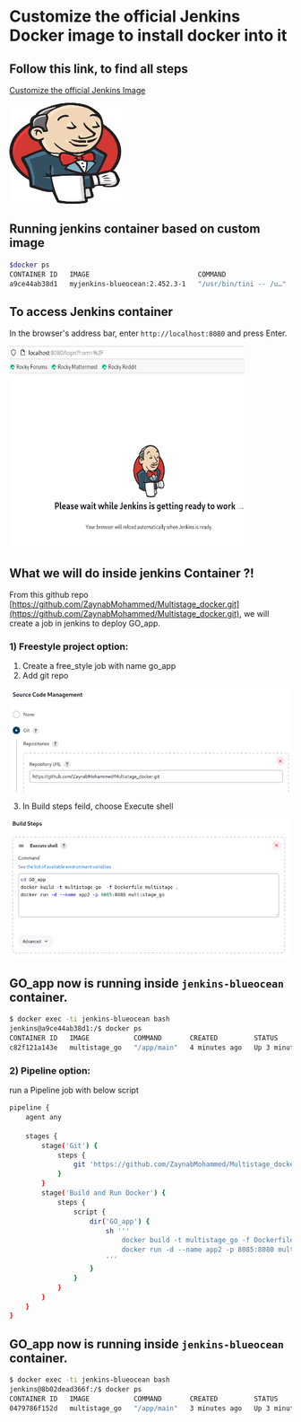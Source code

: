 # Customize the official Jenkins Docker image to install docker into it
## Follow this link, to find all steps
[Customize the official Jenkins Image](https://www.jenkins.io/doc/book/installing/docker/)

 <img src="https://github.com/ZaynabMohammed/jenkins/blob/master/jenkins.png" width="200" height="180" >
 
## Running jenkins container based on custom image
 
```bash
$docker ps
CONTAINER ID   IMAGE                           COMMAND                  CREATED         STATUS         PORTS                                                                                      NAMES
a9ce44ab38d1   myjenkins-blueocean:2.452.3-1   "/usr/bin/tini -- /u…"   7 seconds ago   Up 7 seconds   0.0.0.0:8080->8080/tcp, :::8080->8080/tcp, 0.0.0.0:50000->50000/tcp, :::50000->50000/tcp   jenkins-blueocean
```
## To access Jenkins container
  In the browser's address bar, enter `http://localhost:8080` and press Enter.
  
  <img src="https://github.com/ZaynabMohammed/jenkins/blob/master/1.PNG" width="420" height="360" >

## What we will do inside jenkins Container ?!
   From this github repo [https://github.com/ZaynabMohammed/Multistage_docker.git](https://github.com/ZaynabMohammed/Multistage_docker.git), we will create a job in jenkins to deploy GO_app.
  
   ### 1) Freestyle project option:
   1.  Create a free_style job with name go_app
   2.  Add git repo
      
   ![3](3.PNG)  
   
   3. In Build steps feild, choose Execute shell
      
   ![2](2.PNG)   
 
## GO_app now is running inside `jenkins-blueocean` container. 

```bash
$ docker exec -ti jenkins-blueocean bash
jenkins@a9ce44ab38d1:/$ docker ps
CONTAINER ID   IMAGE           COMMAND       CREATED         STATUS         PORTS                                       NAMES
c82f121a143e   multistage_go   "/app/main"   4 minutes ago   Up 3 minutes   0.0.0.0:8085->8080/tcp, :::8085->8080/tcp   app2
```
 ### 2) Pipeline option:
 run a Pipeline job with below script
```bash
pipeline {
    agent any
	
    stages {
	    stage('Git') {
            steps {
                git 'https://github.com/ZaynabMohammed/Multistage_docker.git'
            }
        }
        stage('Build and Run Docker') {
            steps {
                script {
                    dir('GO_app') {
                        sh '''
                            docker build -t multistage_go -f Dockerfile_multistage .
                            docker run -d --name app2 -p 8085:8080 multistage_go
                        '''
                    }
                }
            }
        }
    }
}
```
## GO_app now is running inside `jenkins-blueocean` container. 
```bash
$ docker exec -ti jenkins-blueocean bash
jenkins@8b02dead366f:/$ docker ps
CONTAINER ID   IMAGE           COMMAND       CREATED         STATUS         PORTS                                       NAMES
0479786f152d   multistage_go   "/app/main"   3 minutes ago   Up 3 minutes   0.0.0.0:8085->8080/tcp, :::8085->8080/tcp   app2
```

 
